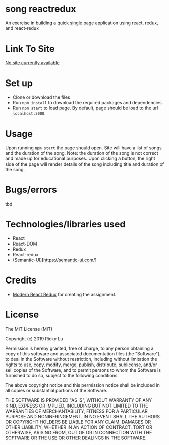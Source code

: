 # song reactredux
An exercise in building a quick single page application using react, redux, and react-redux

# Link To Site
[No site currently available](#)

# Set up
* Clone or download the files
* Run `npm install` to download the required packages and dependencies.
* Run `npm start` to load page. By default, page should be load to the url `localhost:3000`.

# Usage
Upon running `npm start` the page should open. 
Site will have a list of songs and the duration of the song. Note: the duration of the song is not correct and made up for educational purposes. 
Upon clicking a button, the right side of the page will render details of the song including title and duration of the song.

# Bugs/errors
tbd

# Technologies/libraries used
* React
* React-DOM
* Redux
* React-redux
* (Semantic-UI)[https://semantic-ui.com/]

# Credits
* [Modern React Redux](https://www.udemy.com/react-redux/) for creating the assignment.

# License
The MIT License (MIT)

Copyright (c) 2019 Ricky Lu

Permission is hereby granted, free of charge, to any person obtaining a copy of this software and associated documentation files (the "Software"), to deal in the Software without restriction, including without limitation the rights to use, copy, modify, merge, publish, distribute, sublicense, and/or sell copies of the Software, and to permit persons to whom the Software is furnished to do so, subject to the following conditions:

The above copyright notice and this permission notice shall be included in all copies or substantial portions of the Software.

THE SOFTWARE IS PROVIDED "AS IS", WITHOUT WARRANTY OF ANY KIND, EXPRESS OR IMPLIED, INCLUDING BUT NOT LIMITED TO THE WARRANTIES OF MERCHANTABILITY, FITNESS FOR A PARTICULAR PURPOSE AND NONINFRINGEMENT. IN NO EVENT SHALL THE AUTHORS OR COPYRIGHT HOLDERS BE LIABLE FOR ANY CLAIM, DAMAGES OR OTHER LIABILITY, WHETHER IN AN ACTION OF CONTRACT, TORT OR OTHERWISE, ARISING FROM, OUT OF OR IN CONNECTION WITH THE SOFTWARE OR THE USE OR OTHER DEALINGS IN THE SOFTWARE.